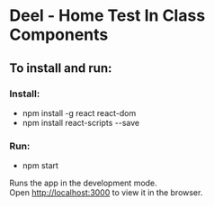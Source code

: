 # Deel - Home Test In Class Components
## To install and run:
### Install:
* npm install -g react react-dom
* npm install react-scripts --save
### Run:
* npm start

Runs the app in the development mode.<br />
Open [http://localhost:3000](http://localhost:3000) to view it in the browser.

